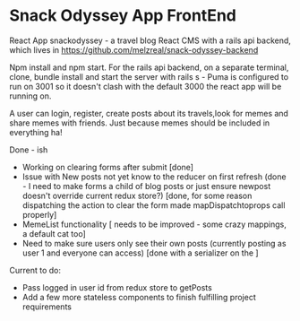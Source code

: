 # Snack Odyssey App FrontEnd

React App snackodyssey -  a travel blog React CMS
with a rails api backend, which lives in https://github.com/melzreal/snack-odyssey-backend

Npm install and npm start. For the rails api backend, on a separate terminal, clone, bundle install and start the server with rails s - Puma is configured to run on 3001 so it doesn't clash with the default 3000 the react app will be running on.



A user can login, register, create posts about its travels,look for memes and share memes with friends. Just because memes should be included in everything ha!

Done - ish
- Working on clearing forms after submit [done]
- Issue with New posts not yet know to the reducer on first refresh (done - I need to make forms a child of blog posts or just ensure newpost doesn't override current redux store?) [done, for some reason dispatching the action to clear the form made mapDispatchtoprops call properly]
- MemeList functionality [ needs to be improved - some crazy mappings, a default cat too]
- Need to make sure users only see their own posts (currently posting as user 1 and everyone can access) [done with a serializer on the ]


Current to do:
- Pass logged in user id from redux store to getPosts
- Add a few more stateless components to finish fulfilling project requirements